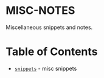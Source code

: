 # MISC-NOTES

Miscellaneous snippets and notes.

# Table of Contents
- [`snippets`](https://jcmariscal.github.io/misc-notes/snippets) - misc snippets
